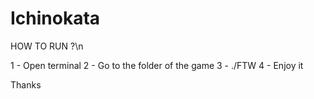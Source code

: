 # Ichinokata

HOW TO RUN ?\n

1 - Open terminal
2 - Go to the folder of the game
3 - ./FTW
4 - Enjoy it 

Thanks
